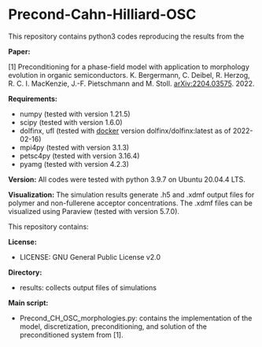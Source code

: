 # Precond-Cahn-Hilliard-OSC

This repository contains python3 codes reproducing the results from the 

**Paper:**

[1] Preconditioning for a phase-field model with application to morphology evolution in organic semiconductors. K. Bergermann, C. Deibel, R. Herzog, R. C. I. MacKenzie, J.-F. Pietschmann and M. Stoll. [arXiv:2204.03575](https://arxiv.org/pdf/2204.03575.pdf). 2022.

**Requirements:**
 - numpy (tested with version 1.21.5)
 - scipy (tested with version 1.6.0)
 - dolfinx, ufl (tested with [docker](https://hub.docker.com/r/dolfinx/dolfinx) version dolfinx/dolfinx:latest as of 2022-02-16)
 - mpi4py (tested with version 3.1.3)
 - petsc4py (tested with version 3.16.4)
 - pyamg (tested with version 4.2.3)

**Version:**
All codes were tested with python 3.9.7 on Ubuntu 20.04.4 LTS.

**Visualization:**
The simulation results generate .h5 and .xdmf output files for polymer and non-fullerene acceptor concentrations. The .xdmf files can be visualized using Paraview (tested with version 5.7.0).


This repository contains:

**License:**
 - LICENSE: GNU General Public License v2.0
 
**Directory:**
 - results: collects output files of simulations
 
**Main script:**
 - Precond_CH_OSC_morphologies.py: contains the implementation of the model, discretization, preconditioning, and solution of the preconditioned system from [1].
